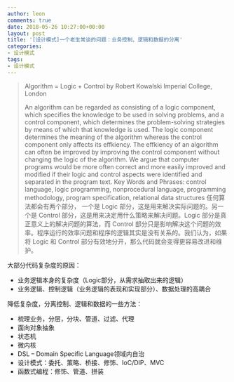 ```yaml
---
author: leon
comments: true
date: 2018-05-26 10:27:00+00:00
layout: post
title: '[设计模式]一个老生常谈的问题：业务控制、逻辑和数据的分离'
categories:
- 设计模式
tags:
- 设计模式
---
```



> Algorithm = Logic + Control  by Robert Kowalski Imperial College, London
>
> An algorithm can be regarded as consisting of a logic component, which specifies the knowledge to be used in solving problems, and a control component, which determines the problem-solving strategies by means of which that knowledge is used. The logic component determines the meaning of the algorithm whereas the control component only affects its effkiency. The effkiency of an algorithm can often be improved by improving the control component without changing the logic of the algorithm. We argue that computer programs would be more often correct and more easily improved and modified if their logic and control aspects were identified and separated in the program text. Key Words and Phrases: control language, logic programming, nonprocedural language, programming methodology, program specification, relational data structures
> 任何算法都会有两个部分， 一个是 Logic 部分，这是用来解决实际问题的。另一个是 Control 部分，这是用来决定用什么策略来解决问题。Logic 部分是真正意义上的解决问题的算法，而 Control 部分只是影响解决这个问题的效率。程序运行的效率问题和程序的逻辑其实是没有关系的。我们认为，如果将 Logic 和 Control 部分有效地分开，那么代码就会变得更容易改进和维护。


大部分代码复杂度的原因：
- 业务逻辑本身的复杂度（Logic部分，从需求抽取出来的逻辑）
- 业务逻辑、控制逻辑（业务逻辑的表现和实现部分）、数据处理的高耦合

降低复杂度，分离控制、逻辑和数据的一些方法：
- 梳理业务，分层，分块、管道、过滤、代理
- 面向对象抽象
- 状态机
- 微内核
- DSL – Domain Specific Language领域内自治
- 设计模式：委托、策略、桥接、修饰、IoC/DIP、MVC
- 函数式编程：修饰、管道、拼装

